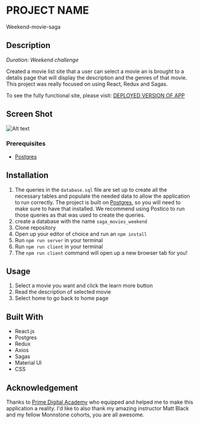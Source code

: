 
# PROJECT NAME

Weekend-movie-saga

## Description

_Duration: Weekend challenge_

Created a movie list site that a user can select a movie an is brought to a detalis page that will display the description and the genres of that movie. This project was really focused on using React, Redux and Sagas.

To see the fully functional site, please visit: [DEPLOYED VERSION OF APP](www.heroku.com)

## Screen Shot

![Alt text](<2023-12-10 21.52.25.gif>)

### Prerequisites


- [Postgres](https://www.postgresql.org/download/)

## Installation

1. The queries in the `database.sql` file are set up to create all the necessary tables and populate the needed data to allow the application to run correctly. The project is built on [Postgres](https://www.postgresql.org/download/), so you will need to make sure to have that installed. We recommend using Postico to run those queries as that was used to create the queries.
2. create a database with the name `saga_movies_weekend`
3. Clone repository
4. Open up your editor of choice and run an `npm install`
5. Run `npm run server` in your terminal
6. Run `npm run client` in your terminal
7. The `npm run client` command will open up a new browser tab for you!

## Usage

1. Select a movie you want and click the learn more button
2. Read the description of selected movie
3. Select home to go back to home page




## Built With
- React.js
- Postgres
- Redux
- Axios
- Sagas
- Material UI
- CSS





## Acknowledgement
Thanks to [Prime Digital Academy](www.primeacademy.io) who equipped and helped me to make this application a reality. I'd like to also thank my amazing instructor Matt Black and my fellow Monnstone cohorts, you are all awesome.


